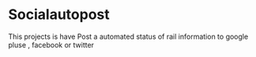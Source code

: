 # Socialautopost
This projects  is have Post a automated status of rail information to google pluse , facebook or twitter
